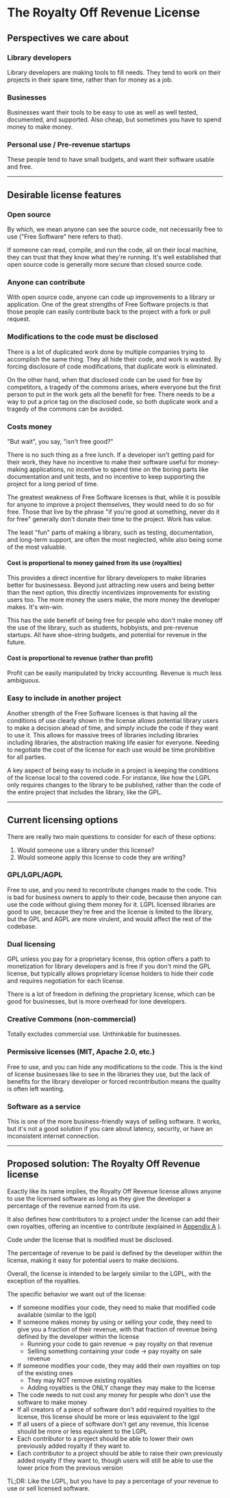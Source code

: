 # The Royalty Off Revenue License


## Perspectives we care about

### Library developers

Library developers are making tools to fill needs.  They tend to work on their projects in their spare time, rather than for money as a job.

### Businesses

Businesses want their tools to be easy to use as well as well tested, documented, and supported.  Also cheap, but sometimes you have to spend money to make money.

### Personal use / Pre-revenue startups

These people tend to have small budgets, and want their software usable and free.

---

## Desirable license features

### Open source

By which, we mean anyone can see the source code, not necessarily free to use ("Free Software" here refers to that).

If someone can read, compile, and run the code, all on their local machine, they can trust that they know what they're running.  It's well established that open source code is generally more secure than closed source code.

### Anyone can contribute

With open source code, anyone can code up improvements to a library or application.  One of the great strengths of Free Software projects is that those people can easily contribute back to the project with a fork or pull request.

### Modifications to the code must be disclosed

There is a lot of duplicated work done by multiple companies trying to accomplish the same thing.  They all hide their code, and work is wasted.  By forcing disclosure of code modifications, that duplicate work is eliminated.

On the other hand, when that disclosed code can be used for free by competitors, a tragedy of the commons arises, where everyone but the first person to put in the work gets all the benefit for free.  There needs to be a way to put a price tag on the disclosed code, so both duplicate work and a tragedy of the commons can be avoided.

### Costs money

"But wait", you say, "isn't free good?"

There is no such thing as a free lunch.  If a developer isn't getting paid for their work, they have no incentive to make their software useful for money-making applications, no incentive to spend time on the boring parts like documentation and unit tests, and no incentive to keep supporting the project for a long period of time.

The greatest weakness of Free Software licenses is that, while it is possible for anyone to improve a project themselves, they would need to do so for free.  Those that live by the phrase "if you're good at something, never do it for free" generally don't donate their time to the project.  Work has value.

The least "fun" parts of making a library, such as testing, documentation, and long-term support, are often the most neglected, while also being some of the most valuable.

#### Cost is proportional to money gained from its use (royalties)

This provides a direct incentive for library developers to make libraries better for businessess.  Beyond just attracting new users and being better than the next option, this directly incentivizes improvements for existing users too.  The more money the users make, the more money the developer makes.  It's win-win.

This has the side benefit of being free for people who don't make money off the use of the library, such as students, hobbyists, and pre-revenue startups.  All have shoe-string budgets, and potential for revenue in the future.

#### Cost is proportional to revenue (rather than profit)

Profit can be easily manipulated by tricky accounting.  Revenue is much less ambiguous.

### Easy to include in another project

Another strength of the Free Software licenses is that having all the conditions of use clearly shown in the license allows potential library users to make a decision ahead of time, and simply include the code if they want to use it.  This allows for massive trees of libraries including libraries including libraries, the abstraction making life easier for everyone.  Needing to negotiate the cost of the license for each use would be time prohibitive for all parties.

A key aspect of being easy to include in a project is keeping the conditions of the license local to the covered code.  For instance, like how the LGPL only requires changes to the library to be published, rather than the code of the entire project that includes the library, like the GPL.

---

## Current licensing options

There are really two main questions to consider for each of these options:
  1. Would someone use a library under this license?
  2. Would someone apply this license to code they are writing?

### GPL/LGPL/AGPL

Free to use, and you need to recontribute changes made to the code.  This is bad for business owners to apply to their code, because then anyone can use the code without giving them money for it.  LGPL licensed libraries are good to use, because they're free and the license is limited to the library, but the GPL and AGPL are more virulent, and would affect the rest of the codebase.

### Dual licensing

GPL unless you pay for a proprietary license, this option offers a path to monetization for library developers and is free if you don't mind the GPL license, but typically allows proprietary license holders to hide their code and requires negotiation for each license.

There is a lot of freedom in defining the proprietary license, which can be good for businesses, but is more overhead for lone developers.

### Creative Commons (non-commercial)

Totally excludes commercial use.  Unthinkable for businesses.

### Permissive licenses (MIT, Apache 2.0, etc.)

Free to use, and you can hide any modifications to the code.  This is the kind of license businesses like to see in the libraries they use, but the lack of benefits for the library developer or forced recontribution means the quality is often left wanting.


### Software as a service

This is one of the more business-friendly ways of selling software.  It works, but it's not a good solution if you care about latency, security, or have an inconsistent internet connection.

---

## Proposed solution: The Royalty Off Revenue license

Exactly like its name implies, the Royalty Off Revenue license allows anyone to use the licensed software as long as they give the developer a percentage of the revenue earned from its use.

It also defines how contributors to a project under the license can add their own royalties, offering an incentive to contribute (explained in [Appendix A](#appendix-a-the-math) ).

Code under the license that is modified must be disclosed.

The percentage of revenue to be paid is defined by the developer within the license, making it easy for potential users to make decisions.

Overall, the license is intended to be largely similar to the LGPL, with the exception of the royalties.

The specific behavior we want out of the license:

- If someone modifies your code, they need to make that modified code available (similar to the lgpl)
- If someone makes money by using or selling your code, they need to give you a fraction of their revenue, with that fraction of revenue being defined by the developer within the license
  - Running your code to gain revenue -> pay royalty on that revenue
  - Selling something containing your code -> pay royalty on sale revenue
- If someone modifies your code, they may add their own royalties on top of the existing ones
  - They may NOT remove existing royalties
  - Adding royalties is the ONLY change they may make to the license
- The code needs to not cost any money for people who don't use the software to make money
- If all creators of a piece of software don't add required royalties to the license, this license should be more or less equivalent to the lgpl
- If all users of a piece of software don't get any revenue, this license should be more or less equivalent to the LGPL
- Each contributor to a project should be able to lower their own previously added royalty if they want to.
- Each contributor to a project should be able to raise their own previously added royalty if they want to, though users will still be able to use the lower price from the previous version

TL;DR: Like the LGPL, but you have to pay a percentage of your revenue to use or sell licensed software.

